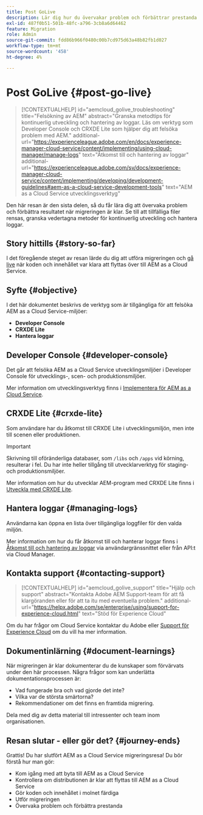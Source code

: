 ```yaml
---
title: Post GoLive
description: Lär dig hur du övervakar problem och förbättrar prestanda.
exl-id: 487f0b51-501b-48fc-a796-3cb8a6d64462
feature: Migration
role: Admin
source-git-commit: fdd86b966f0480c00b7cd975d63a48b82fb1d027
workflow-type: tm+mt
source-wordcount: '458'
ht-degree: 4%

---
```


# Post GoLive {#post-go-live}

>[!CONTEXTUALHELP]
>id="aemcloud_golive_troubleshooting"
>title="Felsökning av AEM"
>abstract="Granska metodtips för kontinuerlig utveckling och hantering av loggar. Läs om verktyg som Developer Console och CRXDE Lite som hjälper dig att felsöka problem med AEM."
>additional-url="https://experienceleague.adobe.com/en/docs/experience-manager-cloud-service/content/implementing/using-cloud-manager/manage-logs" text="Åtkomst till och hantering av loggar"
>additional-url="https://experienceleague.adobe.com/sv/docs/experience-manager-cloud-service/content/implementing/developing/development-guidelines#aem-as-a-cloud-service-development-tools" text="AEM as a Cloud Service utvecklingsverktyg"

Den här resan är den sista delen, så du får lära dig att övervaka problem och förbättra resultatet när migreringen är klar. Se till att tillfälliga filer rensas, granska vedertagna metoder för kontinuerlig utveckling och hantera loggar.

## Story hittills {#story-so-far}

I det föregående steget av resan lärde du dig att utföra migreringen och [gå live](/help/journey-migration/go-live.md) när koden och innehållet var klara att flyttas över till AEM as a Cloud Service.

## Syfte {#objective}

I det här dokumentet beskrivs de verktyg som är tillgängliga för att felsöka AEM as a Cloud Service-miljöer:

* **Developer Console**
* **CRXDE Lite**
* **Hantera loggar**

## Developer Console {#developer-console}

Det går att felsöka AEM as a Cloud Service utvecklingsmiljöer i Developer Console för utvecklings-, scen- och produktionsmiljöer.

Mer information om utvecklingsverktyg finns i [Implementera för AEM as a Cloud Service](/help/implementing/developing/introduction/development-guidelines.md#aem-as-a-cloud-service-development-tools).

## CRXDE Lite {#crxde-lite}

Som användare har du åtkomst till CRXDE Lite i utvecklingsmiljön, men inte till scenen eller produktionen.

>[!IMPORTANT]
>Skrivning till oföränderliga databaser, som `/libs` och `/apps` vid körning, resulterar i fel. Du har inte heller tillgång till utvecklarverktyg för staging- och produktionsmiljöer.

Mer information om hur du utvecklar AEM-program med CRXDE Lite finns i [Utveckla med CRXDE Lite](/help/implementing/developing/tools/crxde.md).

## Hantera loggar {#managing-logs}

Användarna kan öppna en lista över tillgängliga loggfiler för den valda miljön.

Mer information om hur du får åtkomst till och hanterar loggar finns i [Åtkomst till och hantering av loggar](/help/implementing/cloud-manager/manage-logs.md) via användargränssnittet eller från API:t via Cloud Manager.

## Kontakta support {#contacting-support}

>[!CONTEXTUALHELP]
>id="aemcloud_golive_support"
>title="Hjälp och support"
>abstract="Kontakta Adobe AEM Support-team för att få klargöranden eller för att ta itu med eventuella problem."
>additional-url="https://helpx.adobe.com/se/enterprise/using/support-for-experience-cloud.html" text="Stöd för Experience Cloud"

Om du har frågor om Cloud Service kontaktar du Adobe eller [Support för Experience Cloud](https://helpx.adobe.com/se/enterprise/using/support-for-experience-cloud.html) om du vill ha mer information.

## Dokumentinlärning {#document-learnings}

När migreringen är klar dokumenterar du de kunskaper som förvärvats under den här processen. Några frågor som kan underlätta dokumentationsprocessen är:

* Vad fungerade bra och vad gjorde det inte?
* Vilka var de största smärtorna?
* Rekommendationer om det finns en framtida migrering.

Dela med dig av detta material till intressenter och team inom organisationen.

## Resan slutar - eller gör det? {#journey-ends}

Grattis! Du har slutfört AEM as a Cloud Service migreringsresa! Du bör förstå hur man gör:

* Kom igång med att byta till AEM as a Cloud Service
* Kontrollera om distributionen är klar att flyttas till AEM as a Cloud Service
* Gör koden och innehållet i molnet färdiga
* Utför migreringen
* Övervaka problem och förbättra prestanda
